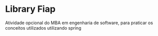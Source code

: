 # Library Fiap
Atividade opcional do MBA em engenharia de software, para praticar os conceitos utilizados utilizando spring
